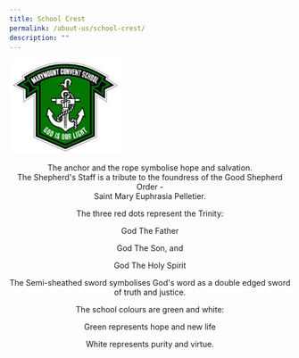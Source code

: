 ```yaml
---
title: School Crest
permalink: /about-us/school-crest/
description: ""
---
```

<img style="width: 40%;" src="/images/crest.jpg" />
<p style="text-align: center;">The anchor and the rope symbolise hope and salvation.<br />The Shepherd's Staff is a tribute to the foundress of the Good Shepherd Order -<br />Saint Mary Euphrasia Pelletier.</p>
<p style="text-align: center;">The three red dots represent the Trinity:</p>
<p style="text-align: center;">God The Father</p>
<p style="text-align: center;">God The Son, and</p>
<p style="text-align: center;">God The Holy Spirit</p>
<p style="text-align: center;">The Semi-sheathed sword symbolises God's word as a double edged sword of truth and justice.</p>
<p style="text-align: center;">The school colours are green and white:</p>
<p style="text-align: center;">Green represents hope and new life</p>
<p style="text-align: center;">White represents purity and virtue.</p>